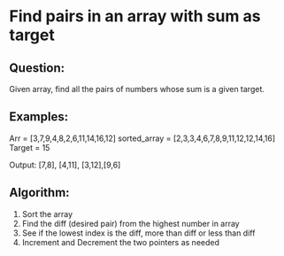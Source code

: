 # Find pairs in an array with sum as target

## Question:
Given array, find all the pairs of numbers whose sum is a given target.


## Examples:

Arr = [3,7,9,4,8,2,6,11,14,16,12]
sorted_array = [2,3,3,4,6,7,8,9,11,12,12,14,16]
Target = 15

Output:
[7,8], [4,11], [3,12],[9,6]


## Algorithm:
1. Sort the array
1. Find the diff (desired pair) from the highest number in array
2. See if the lowest index is the diff, more than diff or less than diff
3. Increment and Decrement the two pointers as needed
